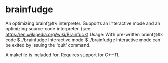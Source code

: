 # brainfudge
An optimizing brainf@#k interpreter.  Supports an interactive mode and an optimizing source-code interpreter. (see: https://en.wikipedia.org/wiki/Brainfuck)
Usage:
        With pre-written brainf@#k code
                $ ./brainfudge <source code file>
        Interactive mode
                $ ./brainfudge
        Interactive mode can be exited by issuing the 'quit' command.

A makefile is included for.  Requires support for C++11.

